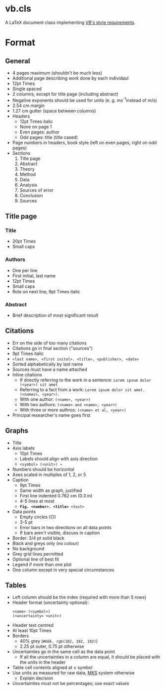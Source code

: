 # vb.cls

A LaTeX document class implementing [VB's style requirements](http://www.hmvb.org/apclf.doc).

# Format

## General

- 4 pages maximum (shouldn't be much less)
- Additional page describing work done by each individaul
- 12pt Times
- Single spaced
- 2 columns, except for title page (including abstract)
- Negative exponents should be used for units (e. g. ms<sup>-1</sup>instead of m/s)
- 2.54 cm margin
- 1.27 cm gutter (space between columns)
- Headers
  - 12pt Times italic
  - None on page 1
  - Even pages: author
  - Odd pages: title (title cased)
- Page numbers in headers, book style (left on even pages, right on odd pages)
- Sections
  1. Title page
  2. Abstract
  3. Theory
  4. Method
  5. Data
  6. Analysis
  7. Sources of error
  8. Conclusion
  9. Sources

## Title page

### Title

- 20pt Times
- Small caps

### Authors

- One per line
- First initial, last name
- 12pt Times
- Small caps
- Role on next line, 9pt Times italic

### Abstract

- Brief description of most significant result

## Citations

- Err on the side of too many citations
- Citations go in final section ("sources")
- 9pt Times italic
- `<last name>, <first inital>. <title>, <publisher>, <date>`
- Sorted alphabetically by last name
- Sources must have a name attached
- Inline citations
  - If directly referring to the work in a sentence: `Lorem ipsum dolor (<year>) sit amet`
  - Referring to a fact from a work: `Lorem ipsum dolor sit amet. (<names>, <year>).`
  - With one author: `(<name>, <year>)`
  - With two authors: `(<name> and <name>, <year>)`
  - With three or more authros: `(<name> et al, <year>)`
- Principal researcher's name goes first

## Graphs

- Title
- Axis labels
  - 10pt Times
  - Labels should align with axis direction
  - `<symbol> (<unit>) →`
- Numbers should be horizontal
- Axes scaled in multiples of 1, 2, or 5
- Caption
  - 9pt Times
  - Same width as graph, justified
  - First line indented 0.762 cm (0.3 in)
  - 4-5 lines at most
  - **`Fig. <number>. <title>`**` <text>`
- Data points
  - Empty circles (○)
  - 3-5 pt
  - Error bars in two directions on all data points
  - If bars aren't visible, discuss in caption
- Border: 3/4 pt solid black
- Black and greys only (no colour)
- No background
- Grey grid lines permitted
- Optional line of best fit
- Legend if more than one plot
- One column except in very special circumstances

## Tables

- Left column should be the index (required with more than 5 rows)
- Header format (uncertainty optional):
  ```
  <name> (<symbol>)
  (<uncertainty> <unit>)
  ```
- Header text centred
- At least 10pt Times
- Borders
  - 40% grey (`#666, rgb(102, 102, 102)`)
  - 2.25 pt outer, 0.75 pt otherwise
- Uncertainties go in the same cell as the data point
  - If all the uncertainties in a column are equal, it should be placed with the units in the header
- Table cell contents aligned at ± symbol
- Use units as measured for raw data, [MKS](https://en.wikipedia.org/wiki/MKS_system_of_units) system otherwise
  - Explain decision
- Uncertainties must not be percentages; use exact values
